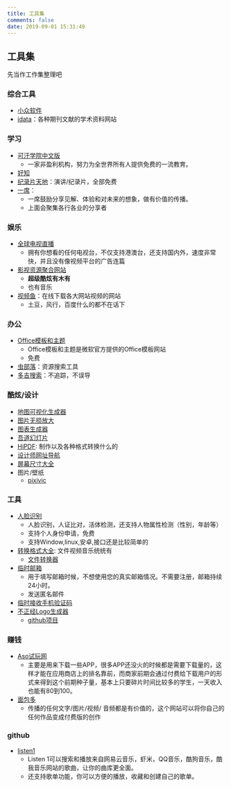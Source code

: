 ```yaml
---
title: 工具集
comments: false
date: 2019-09-01 15:31:49
---
```


## 工具集

先当作工作集整理吧

### 综合工具

* [小众软件](https://www.appinn.com/)
* [idata](https://www.zhihu.com/question/31044894/answer/549432901)：各种期刊文献的学术资料网站

### 学习

* [可汗学院中文版](https://zh.khanacademy.org/)
  * 一家非盈利机构，努力为全世界所有人提供免费的一流教育。
* [好知](http://www.howzhi.com/)
* [纪录片天地](http://www.jlpcn.net/)：演讲/纪录片，全部免费
* [一席](https://yixi.tv/)：
  * 一席鼓励分享见解、体验和对未来的想象，做有价值的传播。
  * 上面会聚集各行各业的分享者

### 娱乐

* [全球电视直播](http://bddn.cn/zb.htm)
  * 拥有你想看的任何电视台，不仅支持港澳台，还支持国内外，速度非常快，并且没有像视频平台的广告连篇
* [影视资源聚合网站](http://www.mvcat.com/)
  * **超级酷炫有木有**
  * 也有音乐
* [视频鱼](http://www.shipinyu.cn/)：在线下载各大网站视频的网站
  * 土豆，风行，百度什么的都不在话下

### 办公

* [Office模板和主题](https://templates.office.com)
  * Office模板和主题是微软官方提供的Office模板网站
  * 免费
* [虫部落](http://magnet.chongbuluo.com/)：资源搜索工具
* [多吉搜索](https://www.dogedoge.com/)：不追踪，不误导

### 酷炫/设计

* [地图可视化生成器](https://kepler.gl/)
* [图片无损放大](https://bigjpg.com/)
* [图表生成器](https://chartify.io/)
* [吾道幻灯片](https://www.woodo.cn/)
* [HiPDF](https://www.hipdf.cn/): 制作以及各种格式转换什么的
* [设计师网址导航](https://hao.uisdc.com/)
* [屏幕尺寸大全](https://uiiiuiii.com/screen/index.htm)
* 图片/壁纸
  * [pixivic](https://pixivic.com/)

### 工具

* [人脸识别](https://www.arcsoft.com.cn/)
  * 人脸识别，人证比对，活体检测，还支持人物属性检测（性别，年龄等）
  * 支持个人身份申请，免费
  * 支持Window,linux,安卓,接口还是比较简单的
* [转换格式大全](https://cn.office-converter.com/): 文件视频音乐统统有
  * [文件转换器](https://convertio.co/zh/)
* [临时邮箱](http://24mail.chacuo.net/)
  * 用于填写邮箱时候，不想使用您的真实邮箱情况。不需要注册，邮箱持续24小时。
  * 发送匿名邮件
* [临时接收手机验证码](https://www.pdflibr.com/)
* [不正经Logo生成器](https://logoly.pro/#/)
  * [github项目](https://github.com/bestony)

### 赚钱

* [Aso试玩网](http://aso321.com/index.html)
  * 主要是用来下载一些APP，很多APP还没火的时候都是需要下载量的，这样才能在应用商店上的排名靠前，而商家前期会通过付费给下载用户的形式来得到这个前期种子量，基本上只要碎片时间比较多的学生，一天收入也能有80到100。
* [面包多](https://mianbaoduo.com/)
  * 传播的任何文字/图片/视频/ 音频都是有价值的，这个网站可以将你自己的任何作品变成付费版的创作

### github

* [listen1](http://listen1.github.io/listen1/)
  * Listen 1可以搜索和播放来自网易云音乐，虾米，QQ音乐，酷狗音乐，酷我音乐网站的歌曲，让你的曲库更全面。
  * 还支持歌单功能，你可以方便的播放，收藏和创建自己的歌单。

